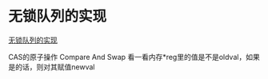 

# 无锁队列的实现
[无锁队列的实现](https://coolshell.cn/articles/8239.html)

CAS的原子操作
Compare And Swap
看一看内存*reg里的值是不是oldval，如果是的话，则对其赋值newval



















